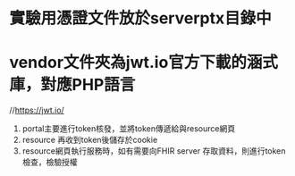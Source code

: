 # 實驗用憑證文件放於serverptx目錄中
# vendor文件夾為jwt.io官方下載的涵式庫，對應PHP語言
  //https://jwt.io/
1. portal主要進行token核發，並將token傳遞給與resource網頁
2. resource 再收到token後儲存於cookie
3. resource網頁執行服務時，如有需要向FHIR server 存取資料，則進行token檢查，檢驗授權

